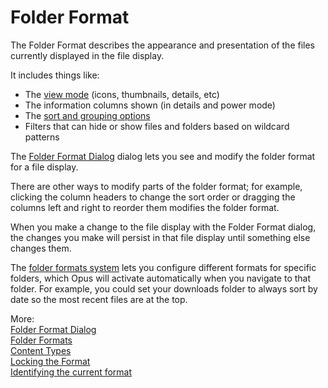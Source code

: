 # Folder Format

The Folder Format describes the appearance and presentation of the files currently displayed in the file display.

It includes things like:

- The [view mode](the_lister/view_modes.md) (icons, thumbnails, details, etc)
- The information columns shown (in details and power mode)
- The [sort and grouping options](sorting_and_grouping/README.md)
- Filters that can hide or show files and folders based on wildcard patterns

The [Folder Format Dialog](/Manual/basic_concepts/folder_options/folder_options_dialog/README.md) dialog lets you see and modify the folder format for a file display.

There are other ways to modify parts of the folder format; for example, clicking the column headers to change the sort order or dragging the columns left and right to reorder them modifies the folder format.

When you make a change to the file display with the Folder Format dialog, the changes you make will persist in that file display until something else changes them.

The [folder formats system](/Manual/basic_concepts/folder_options/folder_formats.md) lets you configure different formats for specific folders, which Opus will activate automatically when you navigate to that folder. For example, you could set your downloads folder to always sort by date so the most recent files are at the top.

More:  
[Folder Format Dialog](/Manual/basic_concepts/folder_options/folder_options_dialog/README.md)  
[Folder Formats](/Manual/basic_concepts/folder_options/folder_formats.md)  
[Content Types](/Manual/basic_concepts/folder_options/content_types.md)  
[Locking the Format](/Manual/basic_concepts/folder_options/locking_the_format.md)  
[Identifying the current format](/Manual/basic_concepts/folder_options/identifying_the_current_format.md)  
